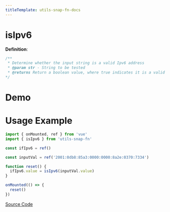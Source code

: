 ```yaml
---
titleTemplate: utils-snap-fn-docs
---
```


# isIpv6

**Definition**:

```js
/**
 * Determine whether the input string is a valid Ipv6 address
 * @param str - String to be tested
 * @returns Return a boolean value, where true indicates it is a valid Ipv6 address, and false indicates it is not
*/
```

# Demo

<Box>
  <IsIpv6Demo />
</Box>

# Usage Example

```ts
import { onMounted, ref } from 'vue'
import { isIpv6 } from 'utils-snap-fn'

const ifIpv6 = ref()

const inputVal = ref('2001:0db8:85a3:0000:0000:8a2e:0370:7334')

function reset() {
  ifIpv6.value = isIpv6(inputVal.value)
}

onMounted(() => {
  reset()
})
```

[Source Code](https://github.com/guxuerui/utils-snap-fn/blob/main/src/playground/regexp/isIpv6.ts)
